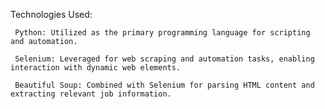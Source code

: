 Technologies Used:

  
     Python: Utilized as the primary programming language for scripting and automation.

     Selenium: Leveraged for web scraping and automation tasks, enabling interaction with dynamic web elements.

     Beautiful Soup: Combined with Selenium for parsing HTML content and extracting relevant job information.

